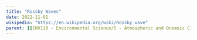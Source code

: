 ```yaml
---
title: "Rossby Waves"
date: 2022-11-01
wikipedia: "https://en.wikipedia.org/wiki/Rossby_wave"
parent: [[ENV110 - Environmental Science/5 - Atmospheric and Oceanic Circulation/Overview]]
---
```

